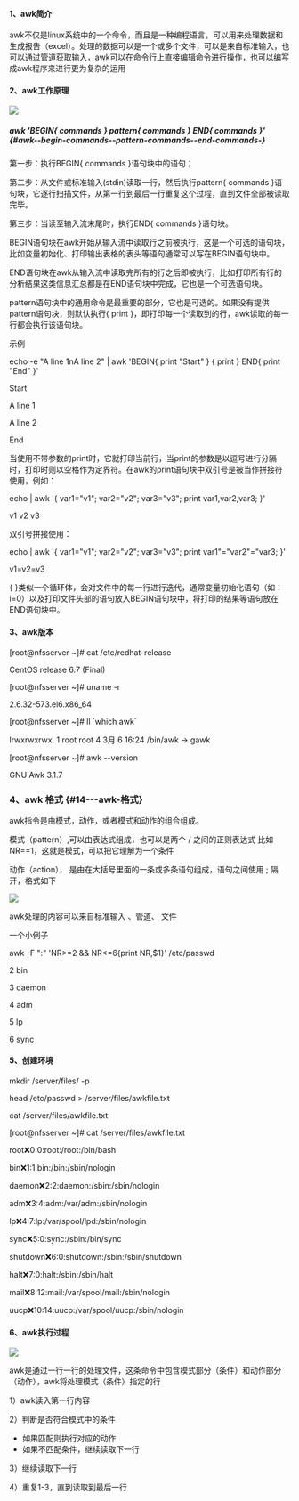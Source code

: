 #### 1、awk简介

awk不仅是linux系统中的一个命令，而且是一种编程语言，可以用来处理数据和生成报告（excel）。处理的数据可以是一个或多个文件，可以是来自标准输入，也可以通过管道获取输入，awk可以在命令行上直接编辑命令进行操作，也可以编写成awk程序来进行更为复杂的运用

#### 2、awk工作原理

![](https://www.luffycity.com/linux-book/assets/21-1.png)

##### awk 'BEGIN{ commands } pattern{ commands } END{ commands }' {#awk--begin-commands--pattern-commands--end-commands-}

第一步：执行BEGIN{ commands }语句块中的语句；

第二步：从文件或标准输入\(stdin\)读取一行，然后执行pattern{ commands }语句块，它逐行扫描文件，从第一行到最后一行重复这个过程，直到文件全部被读取完毕。

第三步：当读至输入流末尾时，执行END{ commands }语句块。

BEGIN语句块在awk开始从输入流中读取行之前被执行，这是一个可选的语句块，比如变量初始化、打印输出表格的表头等语句通常可以写在BEGIN语句块中。

END语句块在awk从输入流中读取完所有的行之后即被执行，比如打印所有行的分析结果这类信息汇总都是在END语句块中完成，它也是一个可选语句块。

pattern语句块中的通用命令是最重要的部分，它也是可选的。如果没有提供pattern语句块，则默认执行{ print }，即打印每一个读取到的行，awk读取的每一行都会执行该语句块。

示例

echo -e "A line 1nA line 2" \| awk 'BEGIN{ print "Start" } { print } END{ print "End" }'

Start

A line 1

A line 2

End

当使用不带参数的print时，它就打印当前行，当print的参数是以逗号进行分隔时，打印时则以空格作为定界符。在awk的print语句块中双引号是被当作拼接符使用，例如：

echo \| awk '{ var1="v1"; var2="v2"; var3="v3"; print var1,var2,var3; }'

v1 v2 v3

双引号拼接使用：

echo \| awk '{ var1="v1"; var2="v2"; var3="v3"; print var1"="var2"="var3; }'

v1=v2=v3

{ }类似一个循环体，会对文件中的每一行进行迭代，通常变量初始化语句（如：i=0）以及打印文件头部的语句放入BEGIN语句块中，将打印的结果等语句放在END语句块中。

#### 3、awk版本

\[root@nfsserver ~\]\# cat /etc/redhat-release

CentOS release 6.7 \(Final\)

\[root@nfsserver ~\]\# uname -r

2.6.32-573.el6.x86\_64

\[root@nfsserver ~\]\# ll \`which awk\`

lrwxrwxrwx. 1 root root 4 3月 6 16:24 /bin/awk -&gt; gawk

\[root@nfsserver ~\]\# awk --version

GNU Awk 3.1.7

### 4、awk 格式 {#14---awk-格式}

awk指令是由模式，动作，或者模式和动作的组合组成。

模式（pattern）,可以由表达式组成，也可以是两个 / 之间的正则表达式 比如 NR==1，这就是模式，可以把它理解为一个条件

动作（action）， 是由在大括号里面的一条或多条语句组成，语句之间使用 ; 隔开，格式如下

![](https://www.luffycity.com/linux-book/assets/21-2.png)

awk处理的内容可以来自标准输入 、管道、 文件

一个小例子

awk -F ":" 'NR&gt;=2 && NR&lt;=6{print NR,$1}' /etc/passwd

2 bin

3 daemon

4 adm

5 lp

6 sync

#### 5、创建环境

mkdir /server/files/ -p

head /etc/passwd &gt; /server/files/awkfile.txt

cat /server/files/awkfile.txt

\[root@nfsserver ~\]\# cat /server/files/awkfile.txt

root:x:0:0:root:/root:/bin/bash

bin:x:1:1:bin:/bin:/sbin/nologin

daemon:x:2:2:daemon:/sbin:/sbin/nologin

adm:x:3:4:adm:/var/adm:/sbin/nologin

lp:x:4:7:lp:/var/spool/lpd:/sbin/nologin

sync:x:5:0:sync:/sbin:/bin/sync

shutdown:x:6:0:shutdown:/sbin:/sbin/shutdown

halt:x:7:0:halt:/sbin:/sbin/halt

mail:x:8:12:mail:/var/spool/mail:/sbin/nologin

uucp:x:10:14:uucp:/var/spool/uucp:/sbin/nologin

#### 6、awk执行过程

![](https://www.luffycity.com/linux-book/assets/21-3.png)

awk是通过一行一行的处理文件，这条命令中包含模式部分（条件）和动作部分（动作），awk将处理模式（条件）指定的行

1）awk读入第一行内容

2）判断是否符合模式中的条件

* 如果匹配则执行对应的动作
* 如果不匹配条件，继续读取下一行

3）继续读取下一行

4）重复1-3，直到读取到最后一行

